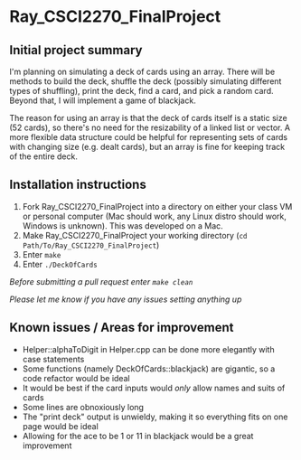 # Ray_CSCI2270_FinalProject

## Initial project summary
I'm planning on simulating a deck of cards using an array. There will be methods to build the deck, shuffle the deck (possibly simulating different types of shuffling), print the deck, find a card, and pick a random card. Beyond that, I will implement a game of blackjack.

The reason for using an array is that the deck of cards itself is a static size (52 cards), so there's no need for the resizability of a linked list or vector. A more flexible data structure could be helpful for representing sets of cards with changing size (e.g. dealt cards), but an array is fine for keeping track of the entire deck.  

## Installation instructions
1. Fork Ray_CSCI2270_FinalProject into a directory on either your class VM or personal computer (Mac should work, any Linux distro should work, Windows is unknown). This was developed on a Mac.
2. Make Ray_CSCI2270_FinalProject your working directory (`cd Path/To/Ray_CSCI2270_FinalProject`)
3. Enter `make`
4. Enter `./DeckOfCards`

*Before submitting a pull request enter `make clean`*

*Please let me know if you have any issues setting anything up*

## Known issues / Areas for improvement
+ Helper::alphaToDigit in Helper.cpp can be done more elegantly with case statements
+ Some functions (namely DeckOfCards::blackjack) are gigantic, so a code refactor would be ideal
+ It would be best if the card inputs would *only* allow names and suits of cards
+ Some lines are obnoxiously long
+ The "print deck" output is unwieldy, making it so everything fits on one page would be ideal
+ Allowing for the ace to be 1 or 11 in blackjack would be a great improvement
